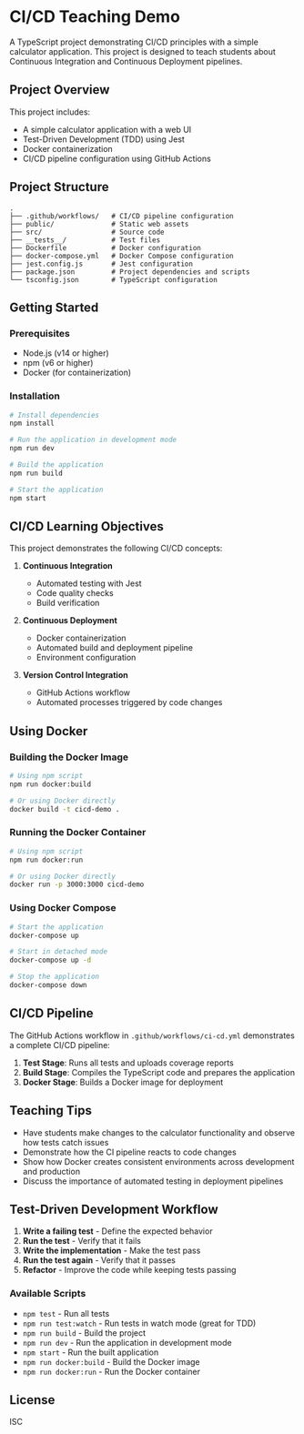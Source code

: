# CI/CD Teaching Demo

A TypeScript project demonstrating CI/CD principles with a simple calculator application. This project is designed to teach students about Continuous Integration and Continuous Deployment pipelines.

## Project Overview

This project includes:
- A simple calculator application with a web UI
- Test-Driven Development (TDD) using Jest
- Docker containerization
- CI/CD pipeline configuration using GitHub Actions

## Project Structure

```
.
├── .github/workflows/   # CI/CD pipeline configuration
├── public/              # Static web assets
├── src/                 # Source code
├── __tests__/           # Test files
├── Dockerfile           # Docker configuration
├── docker-compose.yml   # Docker Compose configuration
├── jest.config.js       # Jest configuration
├── package.json         # Project dependencies and scripts
└── tsconfig.json        # TypeScript configuration
```

## Getting Started

### Prerequisites

- Node.js (v14 or higher)
- npm (v6 or higher)
- Docker (for containerization)

### Installation

```bash
# Install dependencies
npm install

# Run the application in development mode
npm run dev

# Build the application
npm run build

# Start the application
npm start
```

## CI/CD Learning Objectives

This project demonstrates the following CI/CD concepts:

1. **Continuous Integration**
   - Automated testing with Jest
   - Code quality checks
   - Build verification

2. **Continuous Deployment**
   - Docker containerization
   - Automated build and deployment pipeline
   - Environment configuration

3. **Version Control Integration**
   - GitHub Actions workflow
   - Automated processes triggered by code changes

## Using Docker

### Building the Docker Image

```bash
# Using npm script
npm run docker:build

# Or using Docker directly
docker build -t cicd-demo .
```

### Running the Docker Container

```bash
# Using npm script
npm run docker:run

# Or using Docker directly
docker run -p 3000:3000 cicd-demo
```

### Using Docker Compose

```bash
# Start the application
docker-compose up

# Start in detached mode
docker-compose up -d

# Stop the application
docker-compose down
```

## CI/CD Pipeline

The GitHub Actions workflow in `.github/workflows/ci-cd.yml` demonstrates a complete CI/CD pipeline:

1. **Test Stage**: Runs all tests and uploads coverage reports
2. **Build Stage**: Compiles the TypeScript code and prepares the application
3. **Docker Stage**: Builds a Docker image for deployment

## Teaching Tips

- Have students make changes to the calculator functionality and observe how tests catch issues
- Demonstrate how the CI pipeline reacts to code changes
- Show how Docker creates consistent environments across development and production
- Discuss the importance of automated testing in deployment pipelines

## Test-Driven Development Workflow

1. **Write a failing test** - Define the expected behavior
2. **Run the test** - Verify that it fails
3. **Write the implementation** - Make the test pass
4. **Run the test again** - Verify that it passes
5. **Refactor** - Improve the code while keeping tests passing

### Available Scripts

- `npm test` - Run all tests
- `npm run test:watch` - Run tests in watch mode (great for TDD)
- `npm run build` - Build the project
- `npm run dev` - Run the application in development mode
- `npm start` - Run the built application
- `npm run docker:build` - Build the Docker image
- `npm run docker:run` - Run the Docker container



## License

ISC
